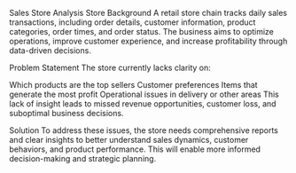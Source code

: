 Sales Store Analysis
Store Background
A retail store chain tracks daily sales transactions, including order details, customer information, product categories, order times, and order status. The business aims to optimize operations, improve customer experience, and increase profitability through data-driven decisions.

Problem Statement
The store currently lacks clarity on:

Which products are the top sellers
Customer preferences
Items that generate the most profit
Operational issues in delivery or other areas
This lack of insight leads to missed revenue opportunities, customer loss, and suboptimal business decisions.

Solution
To address these issues, the store needs comprehensive reports and clear insights to better understand sales dynamics, customer behaviors, and product performance. This will enable more informed decision-making and strategic planning.
